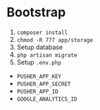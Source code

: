 # Bootstrap

1. `composer install`
2. `chmod -R 777 app/storage`
3. Setup database
4. `php artisan migrate`
5. Setup `.env.php`
 * `PUSHER_APP_KEY`
 * `PUSHER_APP_SECRET`
 * `PUSHER_APP_ID`
 * `GOOGLE_ANALYTICS_ID`
